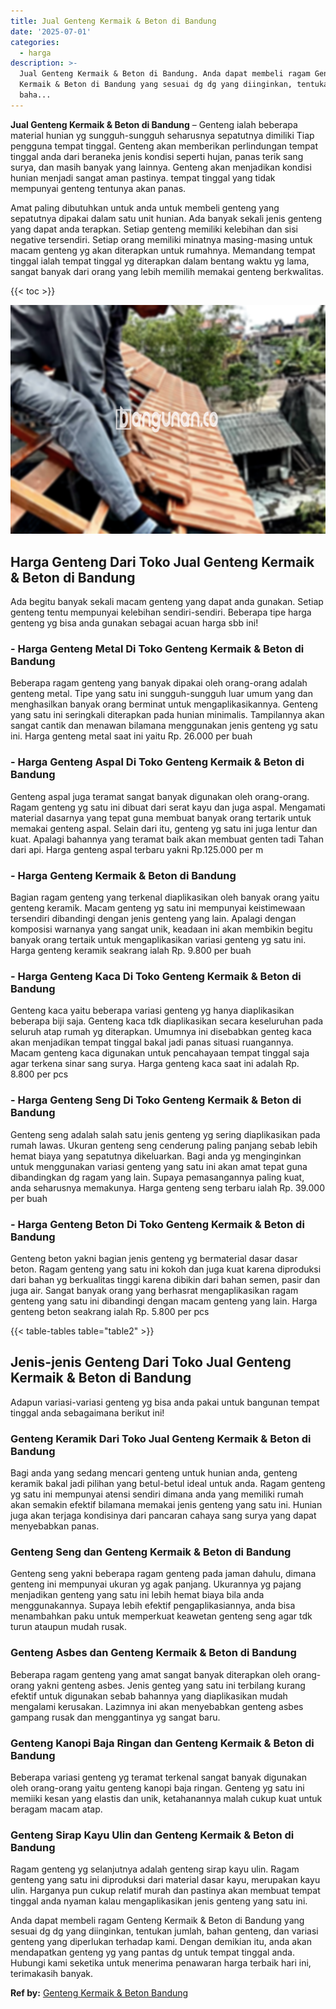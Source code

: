 ```yaml
---
title: Jual Genteng Kermaik & Beton di Bandung
date: '2025-07-01'
categories:
  - harga
description: >-
  Jual Genteng Kermaik & Beton di Bandung. Anda dapat membeli ragam Genteng
  Kermaik & Beton di Bandung yang sesuai dg dg yang diinginkan, tentukan jumlah,
  baha...
---
```


**Jual Genteng Kermaik & Beton di Bandung** – Genteng ialah beberapa material hunian yg sungguh-sungguh seharusnya sepatutnya dimiliki Tiap pengguna tempat tinggal. Genteng akan memberikan perlindungan tempat tinggal anda dari beraneka jenis kondisi seperti hujan, panas terik sang surya, dan masih banyak yang lainnya. Genteng akan menjadikan kondisi hunian menjadi sangat aman pastinya. tempat tinggal yang tidak mempunyai genteng tentunya akan panas.

Amat paling dibutuhkan untuk anda untuk membeli genteng yang sepatutnya dipakai dalam satu unit hunian. Ada banyak sekali jenis genteng yang dapat anda terapkan. Setiap genteng memiliki kelebihan dan sisi negative tersendiri. Setiap orang memiliki minatnya masing-masing untuk macam genteng yg akan diterapkan untuk rumahnya. Memandang tempat tinggal ialah tempat tinggal yg diterapkan dalam bentang waktu yg lama, sangat banyak dari orang yang lebih memilih memakai genteng berkwalitas.

{{< toc >}}

![Jual Genteng Kermaik & Beton di Bandung](/images/genteng-minimalis-murah15.png)

## Harga Genteng Dari Toko Jual Genteng Kermaik & Beton di Bandung

Ada begitu banyak sekali macam genteng yang dapat anda gunakan. Setiap genteng tentu mempunyai kelebihan sendiri-sendiri. Beberapa tipe harga genteng yg bisa anda gunakan sebagai acuan harga sbb ini!

### \- Harga Genteng Metal Di Toko Genteng Kermaik & Beton di Bandung

Beberapa ragam genteng yang banyak dipakai oleh orang-orang adalah genteng metal. Tipe yang satu ini sungguh-sungguh luar umum yang dan menghasilkan banyak orang berminat untuk mengaplikasikannya. Genteng yang satu ini seringkali diterapkan pada hunian minimalis. Tampilannya akan sangat cantik dan menawan bilamana menggunakan jenis genteng yg satu ini. Harga genteng metal saat ini yaitu Rp. 26.000 per buah

### \- Harga Genteng Aspal Di Toko Genteng Kermaik & Beton di Bandung

Genteng aspal juga teramat sangat banyak digunakan oleh orang-orang. Ragam genteng yg satu ini dibuat dari serat kayu dan juga aspal. Mengamati material dasarnya yang tepat guna membuat banyak orang tertarik untuk memakai genteng aspal. Selain dari itu, genteng yg satu ini juga lentur dan kuat. Apalagi bahannya yang teramat baik akan membuat genten tadi Tahan dari api. Harga genteng aspal terbaru yakni Rp.125.000 per m

### \- Harga Genteng Kermaik & Beton di Bandung

Bagian ragam genteng yang terkenal diaplikasikan oleh banyak orang yaitu genteng keramik. Macam genteng yg satu ini mempunyai keistimewaan tersendiri dibandingi dengan jenis genteng yang lain. Apalagi dengan komposisi warnanya yang sangat unik, keadaan ini akan membikin begitu banyak orang tertaik untuk mengaplikasikan variasi genteng yg satu ini. Harga genteng keramik seakrang ialah Rp. 9.800 per buah

### \- Harga Genteng Kaca Di Toko Genteng Kermaik & Beton di Bandung

Genteng kaca yaitu beberapa variasi genteng yg hanya diaplikasikan beberapa biji saja. Genteng kaca tdk diaplikasikan secara keseluruhan pada seluruh atap rumah yg diterapkan. Umumnya ini disebabkan genteg kaca akan menjadikan tempat tinggal bakal jadi panas situasi ruangannya. Macam genteng kaca digunakan untuk pencahayaan tempat tinggal saja agar terkena sinar sang surya. Harga genteng kaca saat ini adalah Rp. 8.800 per pcs

### \- Harga Genteng Seng Di Toko Genteng Kermaik & Beton di Bandung

Genteng seng adalah salah satu jenis genteng yg sering diaplikasikan pada rumah lawas. Ukuran genteng seng cenderung paling panjang sebab lebih hemat biaya yang sepatutnya dikeluarkan. Bagi anda yg menginginkan untuk menggunakan variasi genteng yang satu ini akan amat tepat guna dibandingkan dg ragam yang lain. Supaya pemasangannya paling kuat, anda seharusnya memakunya. Harga genteng seng terbaru ialah Rp. 39.000 per buah

### \- Harga Genteng Beton Di Toko Genteng Kermaik & Beton di Bandung

Genteng beton yakni bagian jenis genteng yg bermaterial dasar dasar beton. Ragam genteng yang satu ini kokoh dan juga kuat karena diproduksi dari bahan yg berkualitas tinggi karena dibikin dari bahan semen, pasir dan juga air. Sangat banyak orang yang berhasrat mengaplikasikan ragam genteng yang satu ini dibandingi dengan macam genteng yang lain. Harga genteng beton seakrang ialah Rp. 5.800 per pcs

{{< table-tables table="table2" >}}

## Jenis-jenis Genteng Dari Toko Jual Genteng Kermaik & Beton di Bandung

Adapun variasi-variasi genteng yg bisa anda pakai untuk bangunan tempat tinggal anda sebagaimana berikut ini!

### Genteng Keramik Dari Toko Jual Genteng Kermaik & Beton di Bandung

Bagi anda yang sedang mencari genteng untuk hunian anda, genteng keramik bakal jadi pilihan yang betul-betul ideal untuk anda. Ragam genteng yg satu ini mempunyai atensi sendiri dimana anda yang memiliki rumah akan semakin efektif bilamana memakai jenis genteng yang satu ini. Hunian juga akan terjaga kondisinya dari pancaran cahaya sang surya yang dapat menyebabkan panas.

### Genteng Seng dan Genteng Kermaik & Beton di Bandung

Genteng seng yakni beberapa ragam genteng pada jaman dahulu, dimana genteng ini mempunyai ukuran yg agak panjang. Ukurannya yg pajang menjadikan genteng yang satu ini lebih hemat biaya bila anda menggunakannya. Supaya lebih efektif pengaplikasiannya, anda bisa menambahkan paku untuk memperkuat keawetan genteng seng agar tdk turun ataupun mudah rusak.

### Genteng Asbes dan Genteng Kermaik & Beton di Bandung

Beberapa ragam genteng yang amat sangat banyak diterapkan oleh orang-orang yakni genteng asbes. Jenis genteg yang satu ini terbilang kurang efektif untuk digunakan sebab bahannya yang diaplikasikan mudah mengalami kerusakan. Lazimnya ini akan menyebabkan genteng asbes gampang rusak dan menggantinya yg sangat baru.

### Genteng Kanopi Baja Ringan dan Genteng Kermaik & Beton di Bandung

Beberapa variasi genteng yg teramat terkenal sangat banyak digunakan oleh orang-orang yaitu genteng kanopi baja ringan. Genteng yg satu ini memiiki kesan yang elastis dan unik, ketahanannya malah cukup kuat untuk beragam macam atap.

### Genteng Sirap Kayu Ulin dan Genteng Kermaik & Beton di Bandung

Ragam genteng yg selanjutnya adalah genteng sirap kayu ulin. Ragam genteng yang satu ini diproduksi dari material dasar kayu, merupakan kayu ulin. Harganya pun cukup relatif murah dan pastinya akan membuat tempat tinggal anda nyaman kalau mengaplikasikan jenis genteng yang satu ini.

Anda dapat membeli ragam Genteng Kermaik & Beton di Bandung yang sesuai dg dg yang diinginkan, tentukan jumlah, bahan genteng, dan variasi genteng yang diperlukan terhadap kami. Dengan demikian itu, anda akan mendapatkan genteng yg yang pantas dg untuk tempat tinggal anda. Hubungi kami seketika untuk menerima penawaran harga terbaik hari ini, terimakasih banyak.

**Ref by:**  [Genteng Kermaik & Beton  Bandung](https://id.wikipedia.org/wiki/Genteng)
